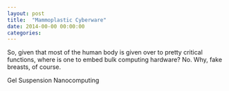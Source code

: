 ```yaml
---
layout: post
title:  "Mammoplastic Cyberware"
date: 2014-00-00 00:00:00
categories: 
---
```


So, given that most of the human body is given over to pretty critical functions, where is one to embed bulk computing hardware? No. Why, fake breasts, of course.

Gel Suspension Nanocomputing
